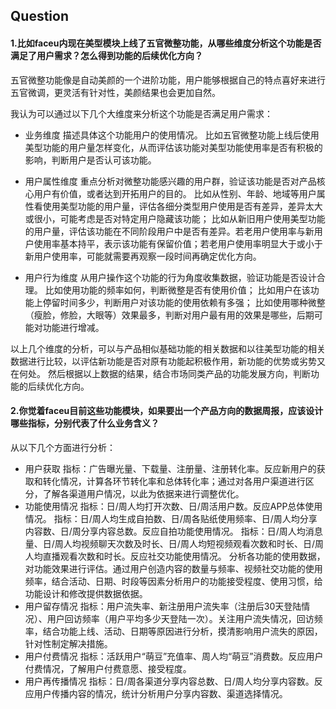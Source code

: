 ## Question
#### 1.比如faceu内现在美型模块上线了五官微整功能，从哪些维度分析这个功能是否满足了用户需求？怎么得到功能的后续优化方向？
五官微整功能像是自动美颜的一个进阶功能，用户能够根据自己的特点喜好来进行五官微调，更灵活有针对性，美颜结果也会更加自然。

我认为可以通过以下几个大维度来分析这个功能是否满足用户需求：
* 业务维度
描述具体这个功能用户的使用情况。
比如五官微整功能上线后使用美型功能的用户量怎样变化，从而评估该功能对美型功能使用率是否有积极的影响，判断用户是否认可该功能。

* 用户属性维度
重点分析对微整功能感兴趣的用户群，验证该功能是否对产品核心用户有价值，或者达到开拓用户的目的。
比如从性别、年龄、地域等用户属性看使用美型功能的用户量，评估各细分类型用户使用是否有差异，差异太大或很小，可能考虑是否对特定用户隐藏该功能；
比如从新旧用户使用美型功能的用户量，评估该功能在不同阶段用户中是否有差异。若老用户使用率与新用户使用率基本持平，表示该功能有保留价值；若老用户使用率明显大于或小于新用户使用率，可能就需要再观察一段时间再确定优化方向。

* 用户行为维度
从用户操作这个功能的行为角度收集数据，验证功能是否设计合理。
比如使用功能的频率如何，判断微整是否有使用价值；
比如用户在该功能上停留时间多少，判断用户对该功能的使用依赖有多强；
比如使用哪种微整（瘦脸，修脸，大眼等）效果最多，判断对用户最有用的效果是哪些，后期可能对功能进行增减。

以上几个维度的分析，可以与产品相似基础功能的相关数据和以往美型功能的相关数据进行比较，以评估新功能是否对原有功能起积极作用，新功能的优势或劣势又在何处。
然后根据以上数据的结果，结合市场同类产品的功能发展方向，判断功能的后续优化方向。



#### 2.你觉着faceu目前这些功能模块，如果要出一个产品方向的数据周报，应该设计哪些指标，分别代表了什么业务含义？
从以下几个方面进行分析：
* 用户获取
指标：广告曝光量、下载量、注册量、注册转化率。反应新用户的获取和转化情况，计算各环节转化率和总体转化率；通过对各用户渠道进行区分，了解各渠道用户情况，以此为依据来进行调整优化。
* 功能使用情况
指标：日/周人均打开次数、日/周活用户数。反应APP总体使用情况。
指标：日/周人均生成自拍数、日/周各贴纸使用频率、日/周人均分享内容数、日/周分享内容总数。反应自拍功能使用情况。
指标：日/周人均消息量、日/周人均视频聊天次数及时长、日/周人均短视频观看次数和时长、日/周人均直播观看次数和时长。反应社交功能使用情况。
分析各功能的使用数据，对功能效果进行评估。通过用户创造内容的数量与频率、视频社交功能的使用频率，结合活动、日期、时段等因素分析用户的功能接受程度、使用习惯，给功能设计和修改提供数据依据。
* 用户留存情况
指标：用户流失率、新注册用户流失率（注册后30天登陆情况）、用户回访频率（用户平均多少天登陆一次）。关注用户流失情况，回访频率，结合功能上线、活动、日期等原因进行分析，摸清影响用户流失的原因，针对性制定解决措施。
* 用户付费情况
指标：活跃用户“萌豆”充值率、周人均“萌豆”消费数。反应用户付费情况，了解用户付费意愿、接受程度。
* 用户再传播情况
指标：日/周各渠道分享内容总数、日/周人均分享内容数。反应用户传播内容的情况，统计分析用户分享内容数、渠道选择情况。
